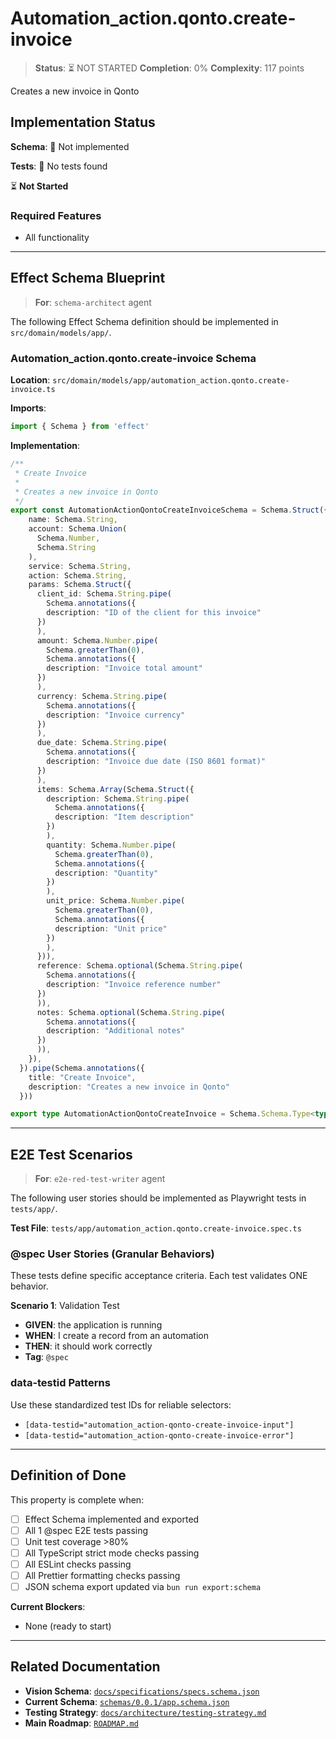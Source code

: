 # Automation_action.qonto.create-invoice

> **Status**: ⏳ NOT STARTED
> **Completion**: 0%
> **Complexity**: 117 points

Creates a new invoice in Qonto

## Implementation Status

**Schema**: 🔴 Not implemented

**Tests**: 🔴 No tests found

⏳ **Not Started**

### Required Features

- All functionality

---

## Effect Schema Blueprint

> **For**: `schema-architect` agent

The following Effect Schema definition should be implemented in `src/domain/models/app/`.

### Automation_action.qonto.create-invoice Schema

**Location**: `src/domain/models/app/automation_action.qonto.create-invoice.ts`

**Imports**:

```typescript
import { Schema } from 'effect'
```

**Implementation**:

```typescript
/**
 * Create Invoice
 * 
 * Creates a new invoice in Qonto
 */
export const AutomationActionQontoCreateInvoiceSchema = Schema.Struct({
    name: Schema.String,
    account: Schema.Union(
      Schema.Number,
      Schema.String
    ),
    service: Schema.String,
    action: Schema.String,
    params: Schema.Struct({
      client_id: Schema.String.pipe(
        Schema.annotations({
        description: "ID of the client for this invoice"
      })
      ),
      amount: Schema.Number.pipe(
        Schema.greaterThan(0),
        Schema.annotations({
        description: "Invoice total amount"
      })
      ),
      currency: Schema.String.pipe(
        Schema.annotations({
        description: "Invoice currency"
      })
      ),
      due_date: Schema.String.pipe(
        Schema.annotations({
        description: "Invoice due date (ISO 8601 format)"
      })
      ),
      items: Schema.Array(Schema.Struct({
        description: Schema.String.pipe(
          Schema.annotations({
          description: "Item description"
        })
        ),
        quantity: Schema.Number.pipe(
          Schema.greaterThan(0),
          Schema.annotations({
          description: "Quantity"
        })
        ),
        unit_price: Schema.Number.pipe(
          Schema.greaterThan(0),
          Schema.annotations({
          description: "Unit price"
        })
        ),
      })),
      reference: Schema.optional(Schema.String.pipe(
        Schema.annotations({
        description: "Invoice reference number"
      })
      )),
      notes: Schema.optional(Schema.String.pipe(
        Schema.annotations({
        description: "Additional notes"
      })
      )),
    }),
  }).pipe(Schema.annotations({
    title: "Create Invoice",
    description: "Creates a new invoice in Qonto"
  }))

export type AutomationActionQontoCreateInvoice = Schema.Schema.Type<typeof AutomationActionQontoCreateInvoiceSchema>
```

---

## E2E Test Scenarios

> **For**: `e2e-red-test-writer` agent

The following user stories should be implemented as Playwright tests in `tests/app/`.

**Test File**: `tests/app/automation_action.qonto.create-invoice.spec.ts`

### @spec User Stories (Granular Behaviors)

These tests define specific acceptance criteria. Each test validates ONE behavior.

**Scenario 1**: Validation Test

- **GIVEN**: the application is running
- **WHEN**: I create a record from an automation
- **THEN**: it should work correctly
- **Tag**: `@spec`

### data-testid Patterns

Use these standardized test IDs for reliable selectors:

- `[data-testid="automation_action-qonto-create-invoice-input"]`
- `[data-testid="automation_action-qonto-create-invoice-error"]`

---

## Definition of Done

This property is complete when:

- [ ] Effect Schema implemented and exported
- [ ] All 1 @spec E2E tests passing
- [ ] Unit test coverage >80%
- [ ] All TypeScript strict mode checks passing
- [ ] All ESLint checks passing
- [ ] All Prettier formatting checks passing
- [ ] JSON schema export updated via `bun run export:schema`

**Current Blockers**:

- None (ready to start)

---

## Related Documentation

- **Vision Schema**: [`docs/specifications/specs.schema.json`](../specs.schema.json)
- **Current Schema**: [`schemas/0.0.1/app.schema.json`](../../schemas/0.0.1/app.schema.json)
- **Testing Strategy**: [`docs/architecture/testing-strategy.md`](../../architecture/testing-strategy.md)
- **Main Roadmap**: [`ROADMAP.md`](../../../ROADMAP.md)

